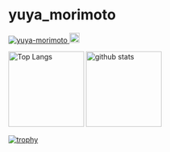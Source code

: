# yuya_morimoto

<p align="left"> 
  <a href="https://github.com/yuya-morimoto/yuya-morimoto/">
    <img src="https://komarev.com/ghpvc/?username=developeeeer" alt="yuya-morimoto" />
  </a>
  <a href="https://github.com/yuya-morimoto">
    <img height="20" src="https://img.shields.io/github/followers/yuya-morimoto?label=follow&logo=github&style=flat" />
  </a>
</p>

<p align="left"> 
  <img alt="Top Langs" height="150px" src="https://github-readme-stats.vercel.app/api/top-langs/?username=yuya-morimoto&count_private=true&layout=compact&show_icons=true&theme=blue-green" />
  <img alt="github stats" height="150px" src="https://github-readme-stats.vercel.app/api?username=yuya-morimoto&count_private=true&show_icons=true&theme=blue-green" />
</p>

[![trophy](https://github-profile-trophy.vercel.app/?username=yuya-morimoto)](https://github.com/ryo-ma/github-profile-trophy)
